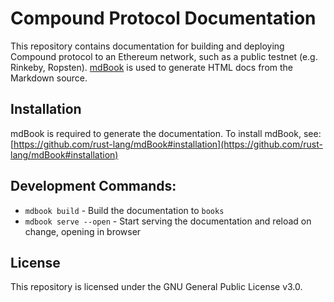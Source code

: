 # Compound Protocol Documentation

This repository contains documentation for building and deploying Compound protocol to an Ethereum network, such as a public testnet (e.g. Rinkeby, Ropsten). [mdBook](https://rust-lang.github.io/mdBook/) is used to generate HTML docs from the Markdown source.

## Installation

mdBook is required to generate the documentation. To install mdBook, see: [https://github.com/rust-lang/mdBook#installation](https://github.com/rust-lang/mdBook#installation)

## Development Commands:
  * `mdbook build` - Build the documentation to `books`
  * `mdbook serve --open` - Start serving the documentation and reload on change, opening in browser

## License

This repository is licensed under the GNU General Public License v3.0.
